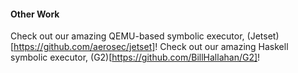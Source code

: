 #### Other Work

Check out our amazing QEMU-based symbolic executor, (Jetset)[https://github.com/aerosec/jetset]!
Check out our amazing Haskell symbolic executor, (G2)[https://github.com/BillHallahan/G2]!
